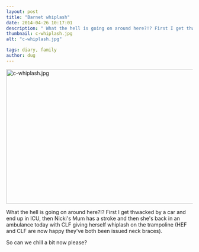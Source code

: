 ```yaml
---
layout: post
title: "Barnet whiplash"
date: 2014-04-26 10:17:01
description: " What the hell is going on around here?!? First I get thwacked by a car and end up in ICU, then Nicki&#8217;s Mum has a stroke and then she&#8217;s back in an ambulance today with CLF giving herself whiplash&#8230;"
thumbnail: c-whiplash.jpg
alt: "c-whiplash.jpg"

tags: diary, family
author: dug
---
```


<p><img alt="c-whiplash.jpg" src="http://donkeyontheedge.com/assets_c/2014/04/c-whiplash-thumb-580xauto-1657.jpg" width="580" height="363"  style="" /></p>

<p>What the hell is going on around here?!? First I get thwacked by a car and end up in <span class="caps">ICU, </span>then Nicki's Mum has a stroke and then she's back in an ambulance today with <span class="caps">CLF </span>giving herself whiplash on the trampoline (HEF and <span class="caps">CLF </span>are now happy they've both been issued neck braces).</p>

<p>So can we chill a bit now please?</p>
